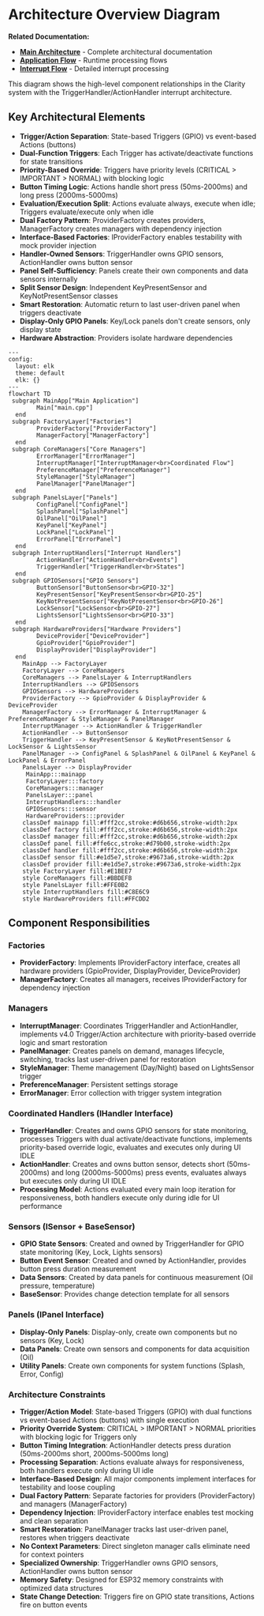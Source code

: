 # Architecture Overview Diagram  

**Related Documentation:**
- **[Main Architecture](../architecture.md)** - Complete architectural documentation
- **[Application Flow](application-flow.md)** - Runtime processing flows
- **[Interrupt Flow](interrupt-handling-flow.md)** - Detailed interrupt processing

This diagram shows the high-level component relationships in the Clarity system with the TriggerHandler/ActionHandler interrupt architecture.

## Key Architectural Elements

- **Trigger/Action Separation**: State-based Triggers (GPIO) vs event-based Actions (buttons)
- **Dual-Function Triggers**: Each Trigger has activate/deactivate functions for state transitions
- **Priority-Based Override**: Triggers have priority levels (CRITICAL > IMPORTANT > NORMAL) with blocking logic
- **Button Timing Logic**: Actions handle short press (50ms-2000ms) and long press (2000ms-5000ms)
- **Evaluation/Execution Split**: Actions evaluate always, execute when idle; Triggers evaluate/execute only when idle
- **Dual Factory Pattern**: ProviderFactory creates providers, ManagerFactory creates managers with dependency injection
- **Interface-Based Factories**: IProviderFactory enables testability with mock provider injection
- **Handler-Owned Sensors**: TriggerHandler owns GPIO sensors, ActionHandler owns button sensor
- **Panel Self-Sufficiency**: Panels create their own components and data sensors internally
- **Split Sensor Design**: Independent KeyPresentSensor and KeyNotPresentSensor classes
- **Smart Restoration**: Automatic return to last user-driven panel when triggers deactivate
- **Display-Only GPIO Panels**: Key/Lock panels don't create sensors, only display state
- **Hardware Abstraction**: Providers isolate hardware dependencies

```mermaid
---
config:
  layout: elk
  theme: default
  elk: {}
---
flowchart TD
 subgraph MainApp["Main Application"]
        Main["main.cpp"]
  end
 subgraph FactoryLayer["Factories"]
        ProviderFactory["ProviderFactory"]
        ManagerFactory["ManagerFactory"]
  end
 subgraph CoreManagers["Core Managers"]
        ErrorManager["ErrorManager"]
        InterruptManager["InterruptManager<br>Coordinated Flow"]
        PreferenceManager["PreferenceManager"]
        StyleManager["StyleManager"]
        PanelManager["PanelManager"]
  end
 subgraph PanelsLayer["Panels"]
        ConfigPanel["ConfigPanel"]
        SplashPanel["SplashPanel"]
        OilPanel["OilPanel"]
        KeyPanel["KeyPanel"]
        LockPanel["LockPanel"]
        ErrorPanel["ErrorPanel"]
  end
 subgraph InterruptHandlers["Interrupt Handlers"]
        ActionHandler["ActionHandler<br>Events"]
        TriggerHandler["TriggerHandler<br>States"]
  end
 subgraph GPIOSensors["GPIO Sensors"]
        ButtonSensor["ButtonSensor<br>GPIO-32"]
        KeyPresentSensor["KeyPresentSensor<br>GPIO-25"]
        KeyNotPresentSensor["KeyNotPresentSensor<br>GPIO-26"]
        LockSensor["LockSensor<br>GPIO-27"]
        LightsSensor["LightsSensor<br>GPIO-33"]
  end
 subgraph HardwareProviders["Hardware Providers"]
        DeviceProvider["DeviceProvider"]
        GpioProvider["GpioProvider"]
        DisplayProvider["DisplayProvider"]
  end
    MainApp --> FactoryLayer
    FactoryLayer --> CoreManagers
    CoreManagers --> PanelsLayer & InterruptHandlers
    InterruptHandlers --> GPIOSensors
    GPIOSensors --> HardwareProviders
    ProviderFactory --> GpioProvider & DisplayProvider & DeviceProvider
    ManagerFactory --> ErrorManager & InterruptManager & PreferenceManager & StyleManager & PanelManager
    InterruptManager --> ActionHandler & TriggerHandler
    ActionHandler --> ButtonSensor
    TriggerHandler --> KeyPresentSensor & KeyNotPresentSensor & LockSensor & LightsSensor
    PanelManager --> ConfigPanel & SplashPanel & OilPanel & KeyPanel & LockPanel & ErrorPanel
    PanelsLayer --> DisplayProvider
     MainApp:::mainapp
     FactoryLayer:::factory
     CoreManagers:::manager
     PanelsLayer:::panel
     InterruptHandlers:::handler
     GPIOSensors:::sensor
     HardwareProviders:::provider
    classDef mainapp fill:#fff2cc,stroke:#d6b656,stroke-width:2px
    classDef factory fill:#fff2cc,stroke:#d6b656,stroke-width:2px
    classDef manager fill:#fff2cc,stroke:#d6b656,stroke-width:2px
    classDef panel fill:#ffe6cc,stroke:#d79b00,stroke-width:2px
    classDef handler fill:#fff2cc,stroke:#d6b656,stroke-width:2px
    classDef sensor fill:#e1d5e7,stroke:#9673a6,stroke-width:2px
    classDef provider fill:#e1d5e7,stroke:#9673a6,stroke-width:2px
    style FactoryLayer fill:#E1BEE7
    style CoreManagers fill:#BBDEFB
    style PanelsLayer fill:#FFE0B2
    style InterruptHandlers fill:#C8E6C9
    style HardwareProviders fill:#FFCDD2
```

## Component Responsibilities

### Factories
- **ProviderFactory**: Implements IProviderFactory interface, creates all hardware providers (GpioProvider, DisplayProvider, DeviceProvider)
- **ManagerFactory**: Creates all managers, receives IProviderFactory for dependency injection

### Managers
- **InterruptManager**: Coordinates TriggerHandler and ActionHandler, implements v4.0 Trigger/Action architecture with priority-based override logic and smart restoration
- **PanelManager**: Creates panels on demand, manages lifecycle, switching, tracks last user-driven panel for restoration
- **StyleManager**: Theme management (Day/Night) based on LightsSensor trigger
- **PreferenceManager**: Persistent settings storage
- **ErrorManager**: Error collection with trigger system integration

### Coordinated Handlers (IHandler Interface)
- **TriggerHandler**: Creates and owns GPIO sensors for state monitoring, processes Triggers with dual activate/deactivate functions, implements priority-based override logic, evaluates and executes only during UI IDLE
- **ActionHandler**: Creates and owns button sensor, detects short (50ms-2000ms) and long (2000ms-5000ms) press events, evaluates always but executes only during UI IDLE
- **Processing Model**: Actions evaluated every main loop iteration for responsiveness, both handlers execute only during idle for UI performance

### Sensors (ISensor + BaseSensor)
- **GPIO State Sensors**: Created and owned by TriggerHandler for GPIO state monitoring (Key, Lock, Lights sensors)
- **Button Event Sensor**: Created and owned by ActionHandler, provides button press duration measurement
- **Data Sensors**: Created by data panels for continuous measurement (Oil pressure, temperature)
- **BaseSensor**: Provides change detection template for all sensors

### Panels (IPanel Interface)
- **Display-Only Panels**: Display-only, create own components but no sensors (Key, Lock)
- **Data Panels**: Create own sensors and components for data acquisition (Oil)
- **Utility Panels**: Create own components for system functions (Splash, Error, Config)

### Architecture Constraints
- **Trigger/Action Model**: State-based Triggers (GPIO) with dual functions vs event-based Actions (buttons) with single execution
- **Priority Override System**: CRITICAL > IMPORTANT > NORMAL priorities with blocking logic for Triggers only
- **Button Timing Integration**: ActionHandler detects press duration (50ms-2000ms short, 2000ms-5000ms long)
- **Processing Separation**: Actions evaluate always for responsiveness, both handlers execute only during UI idle
- **Interface-Based Design**: All major components implement interfaces for testability and loose coupling
- **Dual Factory Pattern**: Separate factories for providers (ProviderFactory) and managers (ManagerFactory)
- **Dependency Injection**: IProviderFactory interface enables test mocking and clean separation
- **Smart Restoration**: PanelManager tracks last user-driven panel, restores when triggers deactivate
- **No Context Parameters**: Direct singleton manager calls eliminate need for context pointers
- **Specialized Ownership**: TriggerHandler owns GPIO sensors, ActionHandler owns button sensor
- **Memory Safety**: Designed for ESP32 memory constraints with optimized data structures
- **State Change Detection**: Triggers fire on GPIO state transitions, Actions fire on button events